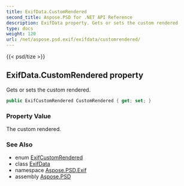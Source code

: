 ```yaml
---
title: ExifData.CustomRendered
second_title: Aspose.PSD for .NET API Reference
description: ExifData property. Gets or sets the custom rendered
type: docs
weight: 120
url: /net/aspose.psd.exif/exifdata/customrendered/
---
```

{{< psd/tize >}}
## ExifData.CustomRendered property

Gets or sets the custom rendered.

```csharp
public ExifCustomRendered CustomRendered { get; set; }
```

### Property Value

The custom rendered.

### See Also

* enum [ExifCustomRendered](../../../aspose.psd.exif.enums/exifcustomrendered/)
* class [ExifData](../)
* namespace [Aspose.PSD.Exif](../../exifdata/)
* assembly [Aspose.PSD](../../../)


